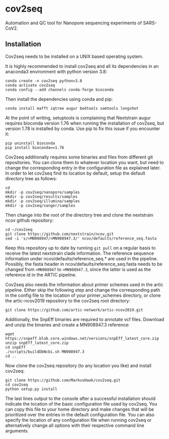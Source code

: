 # cov2seq

Automation and QC tool for Nanopore sequencing experiments of SARS-CoV2.

## Installation

Cov2seq needs to be installed on a UNIX based operating system.

It is highly recommended to install cov2seq and all its dependencies in an anaconda3 environment with python version 3.8:

```
conda create -n cov2seq python=3.8
conda activate cov2seq
conda config --add channels conda-forge bioconda
```

Then install the dependencies using conda and pip:

```
conda install mafft iqtree augur bedtools samtools longshot
```

At the point of writing, setuptools is complaining that Nextstrain augur requires bioconda version 1.76 when running the installation of cov2seq, but version 1.78 is installed by conda. Use pip to fix this issue if you encounter it:

```
pip uninstall bioconda
pip install bioconda==1.76
```

Cov2seq additionally requires some binaries and files from different git repositories. You can clone them to whatever location you want, but need to change the corresponding entry in the configuration file as explained later. In order to let cov2seq find its location by default, setup the default directory tree as follows:

```
cd
mkdir -p cov2seq/nanopore/samples
mkdir -p cov2seq/results/samples
mkdir -p cov2seq/illumina/samples
mkdir -p cov2seq/sanger/samples
```

Then change into the root of the directory tree and clone the nextstrain ncov github repository:

```
cd ~/cov2seq
git clone https://github.com/nextstrain/ncov.git
sed -i 's/>MN908947/>MN908947.3/' ncov/defaults/reference_seq.fasta
```

Keep this repository up to date by running `git pull` on a regular basis to receive the latest nextstrain clade information. The reference sequence information under ncov/defaults/reference_seq.* are used in the pipeline. Possibly, the fasta header in ncov/defaults/reference_seq.fasta needs to be changed from `>MN908947` to `>MN908947.3`, since the latter is used as the reference id in the ARTIC pipeline.

Cov2seq also needs the information about primer schemes used in the artic pipeline. Either skip the following step and change the corresponding path in the config file to the location of your primer_schemes directory, or clone the artic-ncov2019 repository to the cov2seq root directory:

```
git clone https://github.com/artic-network/artic-ncov2019.git
```

Additionally, the SnpEff binaries are required to annotate vcf files. Download and unzip the binaries and create a MN908947.3 reference:

```
wget https://snpeff.blob.core.windows.net/versions/snpEff_latest_core.zip
unzip snpEff_latest_core.zip
cd snpEff
./scripts/buildDbNcbi.sh MN908947.3
cd ..
```

Now clone the cov2seq repository (to any location you like) and install cov2seq:

```
git clone https://github.com/MarkusHaak/cov2seq.git
cd cov2seq
python setup.py install
```

The last lines output to the console after a successful installation should indicate the location of the basic configuration file used by cov2seq. You can copy this file to your home directory and make changes that will be prioritized over the entries in the default configuration file. You can also specify the location of any configuration file when running cov2seq or alternatively change all options with their respective command line arguments.
